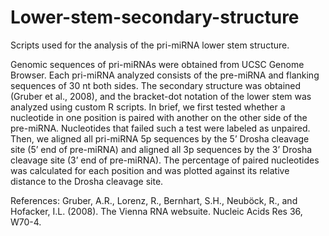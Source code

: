 # Lower-stem-secondary-structure
Scripts used for the analysis of the pri-miRNA lower stem structure.

Genomic sequences of pri-miRNAs were obtained from UCSC Genome Browser. Each pri-miRNA analyzed consists of the pre-miRNA and flanking sequences of 30 nt both sides. The secondary structure was obtained (Gruber et al., 2008), and the bracket-dot notation of the lower stem was analyzed using custom R scripts. In brief, we first tested whether a nucleotide in one position is paired with another on the other side of the pre-miRNA. Nucleotides that failed such a test were labeled as unpaired. Then, we aligned all pri-miRNA 5p sequences by the 5’ Drosha cleavage site (5’ end of pre-miRNA) and aligned all 3p sequences by the 3’ Drosha cleavage site (3’ end of pre-miRNA). The percentage of paired nucleotides was calculated for each position and was plotted against its relative distance to the Drosha cleavage site.

References:
Gruber, A.R., Lorenz, R., Bernhart, S.H., Neuböck, R., and Hofacker, I.L. (2008). The Vienna RNA websuite. Nucleic Acids Res 36, W70-4.

